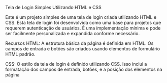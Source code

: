 Tela de Login Simples Utilizando HTML e CSS


Este é um projeto simples de uma tela de login criada utilizando HTML e CSS. Esta tela de login foi desenvolvida como uma base para projetos que requerem autenticação de usuários. É uma implementação mínima e pode ser facilmente personalizada e expandida conforme necessário.

Recursos
HTML: A estrutura básica da página é definida em HTML. Os campos de entrada e botões são criados usando elementos de formulário HTML padrão.

CSS: O estilo da tela de login é definido utilizando CSS. Isso inclui a formatação dos campos de entrada, botões, e a posição dos elementos na página
